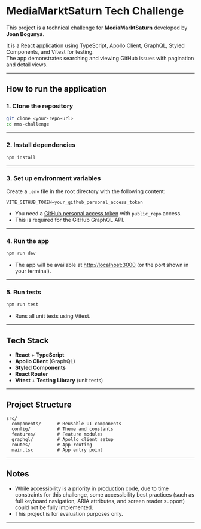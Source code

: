 # MediaMarktSaturn Tech Challenge

This project is a technical challenge for **MediaMarktSaturn** developed by **Joan Bogunyà**.

It is a React application using TypeScript, Apollo Client, GraphQL, Styled Components, and Vitest for testing.  
The app demonstrates searching and viewing GitHub issues with pagination and detail views.

---

## How to run the application

### 1. **Clone the repository**

```bash
git clone <your-repo-url>
cd mms-challenge
```

---

### 2. **Install dependencies**

```bash
npm install
```

---

### 3. **Set up environment variables**

Create a `.env` file in the root directory with the following content:

```
VITE_GITHUB_TOKEN=your_github_personal_access_token
```

- You need a [GitHub personal access token](https://github.com/settings/tokens) with `public_repo` access.
- This is required for the GitHub GraphQL API.

---

### 4. **Run the app**

```bash
npm run dev
```

- The app will be available at [http://localhost:3000](http://localhost:3000) (or the port shown in your terminal).

---

### 5. **Run tests**

```bash
npm run test
```

- Runs all unit tests using Vitest.

---

## Tech Stack

- **React** + **TypeScript**
- **Apollo Client** (GraphQL)
- **Styled Components**
- **React Router**
- **Vitest** + **Testing Library** (unit tests)

---

## Project Structure

```
src/
  components/      # Reusable UI components
  config/          # Theme and constants
  features/        # Feature modules
  graphql/         # Apollo client setup
  routes/          # App routing
  main.tsx         # App entry point
```

---

## Notes

- While accessibility is a priority in production code, due to time constraints for this challenge, some accessibility best practices (such as full keyboard navigation, ARIA attributes, and screen reader support) could not be fully implemented.
- This project is for evaluation purposes only.

---

